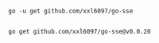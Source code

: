 


```shell

go -u get github.com/xxl6097/go-sse

```


```shell

go get github.com/xxl6097/go-sse@v0.0.20

```